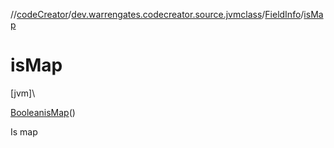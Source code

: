 //[codeCreator](../../../index.md)/[dev.warrengates.codecreator.source.jvmclass](../index.md)/[FieldInfo](index.md)/[isMap](is-map.md)

# isMap

[jvm]\

[Boolean](https://docs.oracle.com/javase/8/docs/api/java/lang/Boolean.html)[isMap](is-map.md)()

Is map
